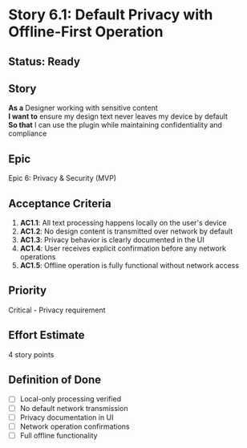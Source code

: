 # Story 6.1: Default Privacy with Offline-First Operation

## Status: Ready

## Story
**As a** Designer working with sensitive content  
**I want to** ensure my design text never leaves my device by default  
**So that** I can use the plugin while maintaining confidentiality and compliance

## Epic
Epic 6: Privacy & Security (MVP)

## Acceptance Criteria
1. **AC1.1**: All text processing happens locally on the user's device
2. **AC1.2**: No design content is transmitted over network by default
3. **AC1.3**: Privacy behavior is clearly documented in the UI
4. **AC1.4**: User receives explicit confirmation before any network operations
5. **AC1.5**: Offline operation is fully functional without network access

## Priority
Critical - Privacy requirement

## Effort Estimate
4 story points

## Definition of Done
- [ ] Local-only processing verified
- [ ] No default network transmission
- [ ] Privacy documentation in UI
- [ ] Network operation confirmations
- [ ] Full offline functionality
